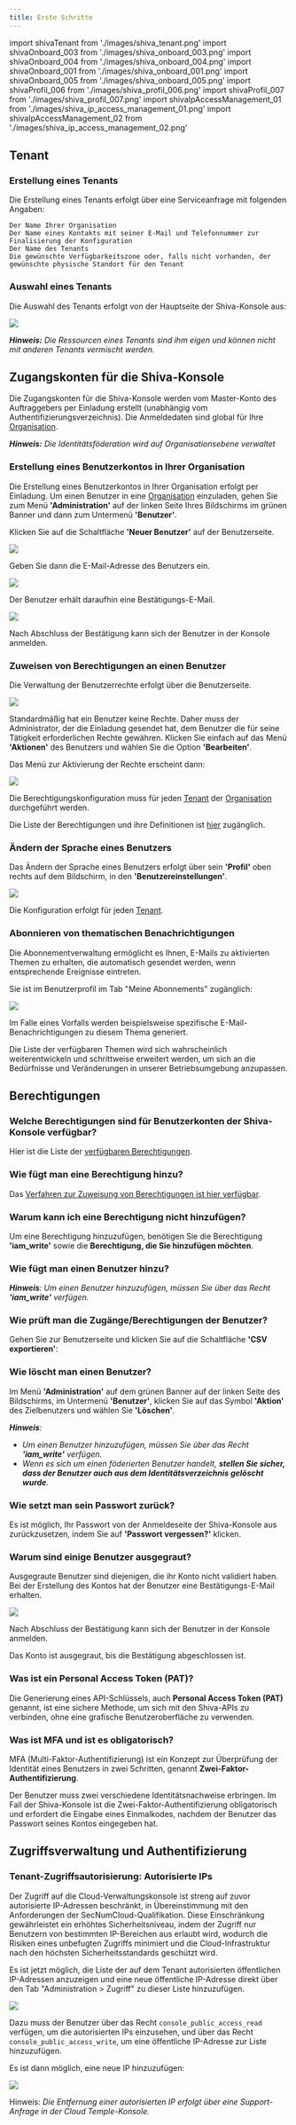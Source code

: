 ```yaml
---
title: Erste Schritte
---
```

import shivaTenant from './images/shiva_tenant.png'
import shivaOnboard_003 from './images/shiva_onboard_003.png'
import shivaOnboard_004 from './images/shiva_onboard_004.png'
import shivaOnboard_001 from './images/shiva_onboard_001.png'
import shivaOnboard_005 from './images/shiva_onboard_005.png'
import shivaProfil_006 from './images/shiva_profil_006.png'
import shivaProfil_007 from './images/shiva_profil_007.png'
import shivaIpAccessManagement_01 from './images/shiva_ip_access_management_01.png'
import shivaIpAccessManagement_02 from './images/shiva_ip_access_management_02.png'

## Tenant

### Erstellung eines Tenants

Die Erstellung eines Tenants erfolgt über eine Serviceanfrage mit folgenden Angaben:

    Der Name Ihrer Organisation
    Der Name eines Kontakts mit seiner E-Mail und Telefonnummer zur Finalisierung der Konfiguration
    Der Name des Tenants
    Die gewünschte Verfügbarkeitszone oder, falls nicht vorhanden, der gewünschte physische Standort für den Tenant

### Auswahl eines Tenants

Die Auswahl des Tenants erfolgt von der Hauptseite der Shiva-Konsole aus:

<img src={shivaTenant} />

*__Hinweis:__ Die Ressourcen eines Tenants sind ihm eigen und können nicht mit anderen Tenants vermischt werden.*

## Zugangskonten für die Shiva-Konsole

Die Zugangskonten für die Shiva-Konsole werden vom Master-Konto des Auftraggebers per Einladung erstellt (unabhängig vom Authentifizierungsverzeichnis).
Die Anmeldedaten sind global für Ihre [Organisation](concepts.md#organisations).

*__Hinweis:__ Die Identitätsföderation wird auf Organisationsebene verwaltet*

### Erstellung eines Benutzerkontos in Ihrer Organisation

Die Erstellung eines Benutzerkontos in Ihrer Organisation erfolgt per Einladung. Um einen Benutzer in eine [Organisation](concepts.md#organisations) einzuladen, gehen Sie zum Menü __'Administration'__ auf der linken Seite Ihres Bildschirms im grünen Banner und dann zum Untermenü __'Benutzer'__.

Klicken Sie auf die Schaltfläche __'Neuer Benutzer'__ auf der Benutzerseite.

<img src={shivaOnboard_003} />

Geben Sie dann die E-Mail-Adresse des Benutzers ein.

<img src={shivaOnboard_004} />

Der Benutzer erhält daraufhin eine Bestätigungs-E-Mail.

<img src={shivaOnboard_001} />

Nach Abschluss der Bestätigung kann sich der Benutzer in der Konsole anmelden.

### Zuweisen von Berechtigungen an einen Benutzer

Die Verwaltung der Benutzerrechte erfolgt über die Benutzerseite.

<img src={shivaOnboard_003} />

Standardmäßig hat ein Benutzer keine Rechte. Daher muss der Administrator, der die Einladung gesendet hat, dem Benutzer die für seine Tätigkeit erforderlichen Rechte gewähren. Klicken Sie einfach auf das Menü __'Aktionen'__ des Benutzers und wählen Sie die Option __'Bearbeiten'__.

Das Menü zur Aktivierung der Rechte erscheint dann:

<img src={shivaOnboard_005} />

Die Berechtigungskonfiguration muss für jeden [Tenant](concepts.md#tenants) der [Organisation](concepts.md#organisations) durchgeführt werden.

Die Liste der Berechtigungen und ihre Definitionen ist [hier](#permissions) zugänglich.

### Ändern der Sprache eines Benutzers

Das Ändern der Sprache eines Benutzers erfolgt über sein __'Profil'__ oben rechts auf dem Bildschirm, in den __'Benutzereinstellungen'__.

<img src={shivaProfil_006} />

Die Konfiguration erfolgt für jeden [Tenant](concepts.md#tenants).

### Abonnieren von thematischen Benachrichtigungen

Die Abonnementverwaltung ermöglicht es Ihnen, E-Mails zu aktivierten Themen zu erhalten, die automatisch gesendet werden, wenn entsprechende Ereignisse eintreten.

Sie ist im Benutzerprofil im Tab "Meine Abonnements" zugänglich:

<img src={shivaProfil_007} />

Im Falle eines Vorfalls werden beispielsweise spezifische E-Mail-Benachrichtigungen zu diesem Thema generiert.

Die Liste der verfügbaren Themen wird sich wahrscheinlich weiterentwickeln und schrittweise erweitert werden, um sich an die Bedürfnisse und Veränderungen in unserer Betriebsumgebung anzupassen.

## Berechtigungen

### Welche Berechtigungen sind für Benutzerkonten der Shiva-Konsole verfügbar?

Hier ist die Liste der [verfügbaren Berechtigungen](#permissions).

### Wie fügt man eine Berechtigung hinzu?

Das [Verfahren zur Zuweisung von Berechtigungen ist hier verfügbar](#permissions).

### Warum kann ich eine Berechtigung nicht hinzufügen?

Um eine Berechtigung hinzuzufügen, benötigen Sie die Berechtigung __'iam_write'__ sowie die __Berechtigung, die Sie hinzufügen möchten__.

### Wie fügt man einen Benutzer hinzu?

*__Hinweis__: Um einen Benutzer hinzuzufügen, müssen Sie über das Recht __'iam_write'__ verfügen.*

### Wie prüft man die Zugänge/Berechtigungen der Benutzer?

Gehen Sie zur Benutzerseite und klicken Sie auf die Schaltfläche __'CSV exportieren'__:

### Wie löscht man einen Benutzer?

Im Menü __'Administration'__ auf dem grünen Banner auf der linken Seite des Bildschirms, im Untermenü __'Benutzer'__, klicken Sie auf das Symbol __'Aktion'__ des Zielbenutzers und wählen Sie __'Löschen'__.

*__Hinweis__:*

- *Um einen Benutzer hinzuzufügen, müssen Sie über das Recht __'iam_write'__ verfügen.*
- *Wenn es sich um einen föderierten Benutzer handelt, __stellen Sie sicher, dass der Benutzer auch aus dem Identitätsverzeichnis gelöscht wurde__.*

### Wie setzt man sein Passwort zurück?

Es ist möglich, Ihr Passwort von der Anmeldeseite der Shiva-Konsole aus zurückzusetzen, indem Sie auf __'Passwort vergessen?'__ klicken.

### Warum sind einige Benutzer ausgegraut?

Ausgegraute Benutzer sind diejenigen, die ihr Konto nicht validiert haben. Bei der Erstellung des Kontos hat der Benutzer eine Bestätigungs-E-Mail erhalten.

<img src={shivaOnboard_001} />

Nach Abschluss der Bestätigung kann sich der Benutzer in der Konsole anmelden.

Das Konto ist ausgegraut, bis die Bestätigung abgeschlossen ist.

### Was ist ein Personal Access Token (PAT)?

Die Generierung eines API-Schlüssels, auch __Personal Access Token (PAT)__ genannt, ist eine sichere Methode, um sich mit den Shiva-APIs zu verbinden, ohne eine grafische Benutzeroberfläche zu verwenden.

### Was ist MFA und ist es obligatorisch?

MFA (Multi-Faktor-Authentifizierung) ist ein Konzept zur Überprüfung der Identität eines Benutzers in zwei Schritten, genannt __Zwei-Faktor-Authentifizierung__.

Der Benutzer muss zwei verschiedene Identitätsnachweise erbringen. Im Fall der Shiva-Konsole ist die Zwei-Faktor-Authentifizierung obligatorisch und erfordert die Eingabe eines Einmalkodes, nachdem der Benutzer das Passwort seines Kontos eingegeben hat.

## Zugriffsverwaltung und Authentifizierung

### Tenant-Zugriffsautorisierung: Autorisierte IPs

Der Zugriff auf die Cloud-Verwaltungskonsole ist streng auf zuvor autorisierte IP-Adressen beschränkt, in Übereinstimmung mit den Anforderungen der SecNumCloud-Qualifikation. Diese Einschränkung gewährleistet ein erhöhtes Sicherheitsniveau, indem der Zugriff nur Benutzern von bestimmten IP-Bereichen aus erlaubt wird, wodurch die Risiken eines unbefugten Zugriffs minimiert und die Cloud-Infrastruktur nach den höchsten Sicherheitsstandards geschützt wird.

Es ist jetzt möglich, die Liste der auf dem Tenant autorisierten öffentlichen IP-Adressen anzuzeigen und eine neue öffentliche IP-Adresse direkt über den Tab "Administration > Zugriff" zu dieser Liste hinzuzufügen.

<img src={shivaIpAccessManagement_01} />

Dazu muss der Benutzer über das Recht `console_public_access_read` verfügen, um die autorisierten IPs einzusehen, und über das Recht `console_public_access_write`, um eine öffentliche IP-Adresse zur Liste hinzuzufügen.

Es ist dann möglich, eine neue IP hinzuzufügen:

<img src={shivaIpAccessManagement_02} />

Hinweis: *Die Entfernung einer autorisierten IP erfolgt über eine Support-Anfrage in der Cloud Temple-Konsole.*
